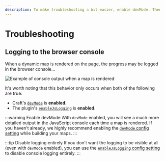 ```yaml
---
description: To make troubleshooting a bit easier, enable devMode. Then watch your browser console for the full play-by-play log, each time a dynamic map is created.
---
```


# Troubleshooting

## Logging to the browser console

When a dynamic map is rendered on the page, the progress may be logged in the browser console...

<img class="dropshadow" :src="$withBase('/images/getting-started/console.png')" alt="Example of console output when a map is rendered" style="max-width:772px">

It's worth noting that this behavior only occurs when both of the following are true:

 - Craft's [`devMode`](https://craftcms.com/docs/3.x/config/config-settings.html#devmode) is **enabled**.
 - The plugin's [`enableJsLogging`](/getting-started/config/#enablejslogging) is **enabled**.

:::warning Enable devMode
With `devMode` enabled, you will see a much more detailed output in the JavaScript console each time a map is rendered. If you haven't already, we highly recommend enabling the [`devMode` config setting](https://craftcms.com/docs/3.x/config/config-settings.html#devmode) while building your maps.
:::

:::tip Disable logging entirely
If you don't want the logging to be visible at all (even with `devMode` enabled), you can use the [`enableJsLogging` config setting](/getting-started/config/#enablejslogging) to disable console logging entirely.
:::
